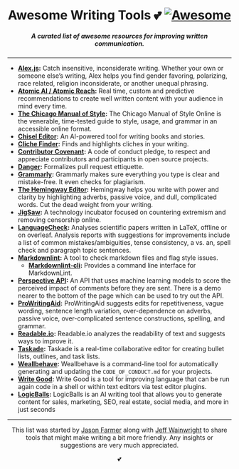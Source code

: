 <h1 align="center">Awesome Writing Tools 💕 <a href="https://github.com/sindresorhus/awesome"><img alt="Awesome" src="https://cdn.rawgit.com/sindresorhus/awesome/d7305f38d29fed78fa85652e3a63e154dd8e8829/media/badge.svg" /></a></h1>
<h5 align="center">A curated list of awesome resources for improving written communication.</h5>

---

- **[Alex.js](http://alexjs.com/):** Catch insensitive, inconsiderate writing. Whether your own or someone else’s writing, Alex helps you find gender favoring, polarizing, race related, religion inconsiderate, or another unequal phrasing.
- **[Atomic AI / Atomic Reach](https://www.atomicreach.com/):** Real time, custom and predictive recommendations to create well written content with your audience in mind every time.
- **[The Chicago Manual of Style](http://www.chicagomanualofstyle.org/home.html):** The Chicago Manual of Style Online is the venerable, time-tested guide to style, usage, and grammar in an accessible online format.
- **[Chisel Editor](https://egonschiele.github.io/chisel-docs/):**  An AI-powered tool for writing books and stories.
- **[Cliche Finder](http://cliche.theinfo.org/):** Finds and highlights cliches in your writing.
- **[Contributor Covenant](https://www.contributor-covenant.org/):** A code of conduct pledge, to respect and appreciate contributors and participants in open source projects.
- **[Danger](https://github.com/danger/danger):** Formalizes pull request ettiquette.
- **[Grammarly](https://www.grammarly.com/):** Grammarly makes sure everything you type is clear and mistake-free. It even checks for plagiarism.
- **[The Hemingway Editor](http://www.hemingwayapp.com/):** Hemingway helps you write with power and clarity by highlighting adverbs, passive voice, and dull, complicated words. Cut the dead weight from your writing.
- **[JigSaw](https://jigsaw.google.com/projects/):** A technology incubator focused on countering extremism and removing censorship online.
- **[LanguageCheck](https://github.com/JohannesBuchner/languagecheck):** Analyses scientific papers written in LaTeX, offline or on overleaf. Analysis reports with suggestions for improvements include a list of common mistakes/ambiguities, tense consistency, a vs. an, spell check and paragraph topic sentences.
- **[Markdownlint](https://github.com/markdownlint/markdownlint):** A tool to check markdown files and flag style issues.
  - **[Markdownlint-cli](https://github.com/igorshubovych/markdownlint-cli):** Provides a command line interface for MarkdownLint.
- **[Perspective API](https://www.perspectiveapi.com/#/):** An API that uses machine learning models to score the perceived impact of comments before they are sent. There is a demo nearer to the bottom of the page which can be used to try out the API.
- **[ProWritingAid](https://prowritingaid.com/):** ProWritingAid suggests edits for repetitiveness, vague wording, sentence length variation, over-dependence on adverbs, passive voice, over-complicated sentence constructions, spelling, and grammar.
- **[Readable.io](https://readable.io/):** Readable.io analyzes the readability of text and suggests ways to improve it.
- **[Taskade](https://taskade.com/):** Taskade is a real-time collaborative editor for creating bullet lists, outlines, and task lists.
- **[Weallbehave](https://github.com/wealljs/weallbehave):** Weallbehave is a command-line tool for automatically generating and updating the `CODE_OF_CONDUCT.md` for your projects.
- **[Write Good](https://github.com/btford/write-good):**  Write Good is a tool for improving language that can be run again code in a shell or within text editors via test editor plugins.
- **[LogicBalls](https://logicballs.com/):** LogicBalls is an AI writing tool that allows you to generate content for sales, marketing, SEO, real estate, social media, and more in just seconds
---

<p align="center">This list was started by <a href="https://github.com/jacefarm">Jason Farmer</a> along with <a href="https://github.com/yowainwright">Jeff Wainwright</a> to share tools that might make writing a bit more friendly. Any insights or suggestions are very much appreciated.</p>

<p align="center">💕</p>

